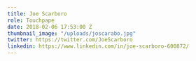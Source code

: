 ```yaml
---
title: Joe Scarboro
role: Touchpape
date: 2018-02-06 17:53:00 Z
thumbnail_image: "/uploads/joscarabo.jpg"
twitter: https://twitter.com/JoeScarboro
linkedin: https://www.linkedin.com/in/joe-scarboro-600872/
---
```


